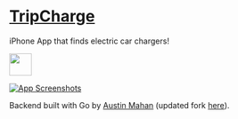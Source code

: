 # [TripCharge](https://itunes.apple.com/us/app/trip-charge-map-stations-along/id1186368321?ls=1&mt=8)
iPhone App that finds electric car chargers!

[<img src="https://tommygaessler.com/assets/images/projects/appstore.svg" height="40">](https://itunes.apple.com/us/app/trip-charge-map-stations-along/id1186368321?ls=1&mt=8)

[![App Screenshots](http://tommygaessler.com/assets/images/projects/tripcharge.png?update=true)](https://itunes.apple.com/us/app/trip-charge-map-stations-along/id1186368321?ls=1&mt=8)

Backend built with Go by [Austin Mahan](https://github.com/AustinMahan/trip-charge) (updated fork [here](https://github.com/tommygaessler/tripcharge-api)).
